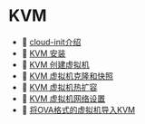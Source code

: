 # KVM

- 📄 [cloud-init介绍 ](KVM/cloud-init介绍%20.md)
- 📄 [KVM 安装](KVM/KVM%20安装.md)
- 📄 [KVM 创建虚拟机](KVM/KVM%20创建虚拟机.md)
- 📄 [KVM 虚拟机克隆和快照](KVM/KVM%20虚拟机克隆和快照.md)
- 📄 [KVM 虚拟机热扩容](KVM/KVM%20虚拟机热扩容.md)
- 📄 [KVM 虚拟机网络设置](KVM/KVM%20虚拟机网络设置.md)
- 📄 [将OVA格式的虚拟机导入KVM](KVM/将OVA格式的虚拟机导入KVM.md)

‍
